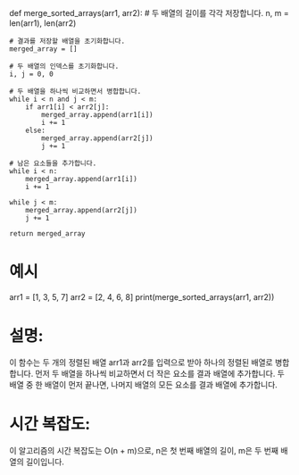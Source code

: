 def merge_sorted_arrays(arr1, arr2):
    # 두 배열의 길이를 각각 저장합니다.
    n, m = len(arr1), len(arr2)
    
    # 결과를 저장할 배열을 초기화합니다.
    merged_array = []
    
    # 두 배열의 인덱스를 초기화합니다.
    i, j = 0, 0
    
    # 두 배열을 하나씩 비교하면서 병합합니다.
    while i < n and j < m:
        if arr1[i] < arr2[j]:
            merged_array.append(arr1[i])
            i += 1
        else:
            merged_array.append(arr2[j])
            j += 1
    
    # 남은 요소들을 추가합니다.
    while i < n:
        merged_array.append(arr1[i])
        i += 1
    
    while j < m:
        merged_array.append(arr2[j])
        j += 1
    
    return merged_array

# 예시
arr1 = [1, 3, 5, 7]
arr2 = [2, 4, 6, 8]
print(merge_sorted_arrays(arr1, arr2))

# 설명:
이 함수는 두 개의 정렬된 배열 arr1과 arr2를 입력으로 받아 하나의 정렬된 배열로 병합합니다.
먼저 두 배열을 하나씩 비교하면서 더 작은 요소를 결과 배열에 추가합니다.
두 배열 중 한 배열이 먼저 끝나면, 나머지 배열의 모든 요소를 결과 배열에 추가합니다.

# 시간 복잡도:
이 알고리즘의 시간 복잡도는 O(n + m)으로, n은 첫 번째 배열의 길이, m은 두 번째 배열의 길이입니다.
